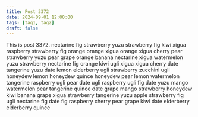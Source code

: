 ```yaml
---
title: Post 3372
date: 2024-09-01 12:00:00
tags: [tag1, tag2]
draft: false
---
```

This is post 3372.
nectarine
fig
strawberry
yuzu
strawberry
fig
kiwi
xigua
raspberry
strawberry
fig
orange
orange
xigua
orange
xigua
cherry
pear
strawberry
yuzu
pear
grape
orange
banana
nectarine
xigua
watermelon
yuzu
strawberry
nectarine
fig
orange
kiwi
ugli
xigua
xigua
cherry
date
tangerine
yuzu
date
lemon
elderberry
ugli
strawberry
zucchini
ugli
honeydew
lemon
honeydew
quince
honeydew
pear
lemon
watermelon
tangerine
raspberry
ugli
pear
date
ugli
raspberry
ugli
fig
date
yuzu
mango
watermelon
pear
tangerine
quince
date
grape
mango
strawberry
honeydew
kiwi
banana
grape
xigua
strawberry
tangerine
yuzu
apple
strawberry
fig
ugli
nectarine
fig
date
fig
raspberry
cherry
pear
grape
kiwi
date
elderberry
elderberry
quince
